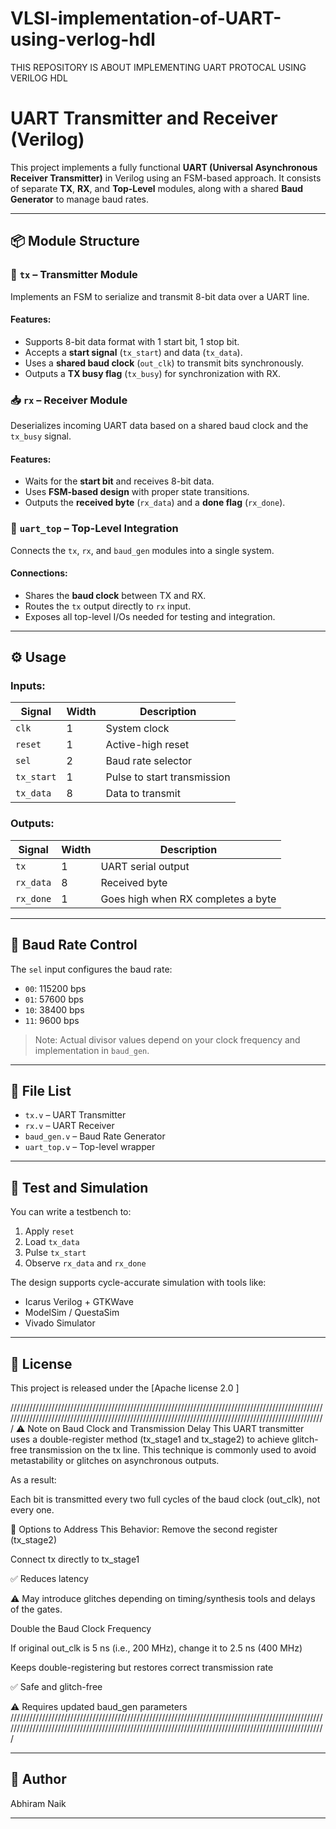 # VLSI-implementation-of-UART-using-verlog-hdl
THIS REPOSITORY IS ABOUT IMPLEMENTING UART PROTOCAL USING VERILOG HDL
# UART Transmitter and Receiver (Verilog)

This project implements a fully functional **UART (Universal Asynchronous Receiver Transmitter)** in Verilog using an FSM-based approach. It consists of separate **TX**, **RX**, and **Top-Level** modules, along with a shared **Baud Generator** to manage baud rates.

---

## 📦 Module Structure

### 🔁 `tx` – Transmitter Module
Implements an FSM to serialize and transmit 8-bit data over a UART line.

#### Features:
- Supports 8-bit data format with 1 start bit, 1 stop bit.
- Accepts a **start signal** (`tx_start`) and data (`tx_data`).
- Uses a **shared baud clock** (`out_clk`) to transmit bits synchronously.
- Outputs a **TX busy flag** (`tx_busy`) for synchronization with RX.

### 📥 `rx` – Receiver Module
Deserializes incoming UART data based on a shared baud clock and the `tx_busy` signal.

#### Features:
- Waits for the **start bit** and receives 8-bit data.
- Uses **FSM-based design** with proper state transitions.
- Outputs the **received byte** (`rx_data`) and a **done flag** (`rx_done`).

### 🧠 `uart_top` – Top-Level Integration
Connects the `tx`, `rx`, and `baud_gen` modules into a single system.

#### Connections:
- Shares the **baud clock** between TX and RX.
- Routes the `tx` output directly to `rx` input.
- Exposes all top-level I/Os needed for testing and integration.

---

## ⚙️ Usage

### Inputs:
| Signal | Width | Description |
|--------|-------|-------------|
| `clk` | 1 | System clock |
| `reset` | 1 | Active-high reset |
| `sel` | 2 | Baud rate selector |
| `tx_start` | 1 | Pulse to start transmission |
| `tx_data` | 8 | Data to transmit |

### Outputs:
| Signal | Width | Description |
|--------|-------|-------------|
| `tx` | 1 | UART serial output |
| `rx_data` | 8 | Received byte |
| `rx_done` | 1 | Goes high when RX completes a byte |

---

## 📡 Baud Rate Control

The `sel` input configures the baud rate:
- `00`: 115200 bps
- `01`: 57600 bps 
- `10`: 38400 bps
- `11`: 9600 bps

> Note: Actual divisor values depend on your clock frequency and implementation in `baud_gen`.

---

## 📂 File List

- `tx.v` – UART Transmitter
- `rx.v` – UART Receiver
- `baud_gen.v` – Baud Rate Generator
- `uart_top.v` – Top-level wrapper

---

## 🧪 Test and Simulation

You can write a testbench to:
1. Apply `reset`
2. Load `tx_data`
3. Pulse `tx_start`
4. Observe `rx_data` and `rx_done`

The design supports cycle-accurate simulation with tools like:
- Icarus Verilog + GTKWave
- ModelSim / QuestaSim
- Vivado Simulator

---

## 📜 License

This project is released under the [Apache license 2.0 ]

///////////////////////////////////////////////////////////////////////////////////////////////////////////////////////////////////////////////////////////////////////////////////////////////////////
⚠️ Note on Baud Clock and Transmission Delay
This UART transmitter uses a double-register method (tx_stage1 and tx_stage2) to achieve glitch-free transmission on the tx line. This technique is commonly used to avoid metastability or glitches on asynchronous outputs.

As a result:

Each bit is transmitted every two full cycles of the baud clock (out_clk), not every one.

🔧 Options to Address This Behavior:
Remove the second register (tx_stage2)

Connect tx directly to tx_stage1

✅ Reduces latency

⚠️ May introduce glitches depending on timing/synthesis tools and delays of the gates.

Double the Baud Clock Frequency

If original out_clk is 5 ns (i.e., 200 MHz), change it to 2.5 ns (400 MHz)

Keeps double-registering but restores correct transmission rate

✅ Safe and glitch-free

⚠️ Requires updated baud_gen parameters
///////////////////////////////////////////////////////////////////////////////////////////////////////////////////////////////////////////////////////////////////////////////////////////////////////

---

## 👤 Author

Abhiram Naik   


---

